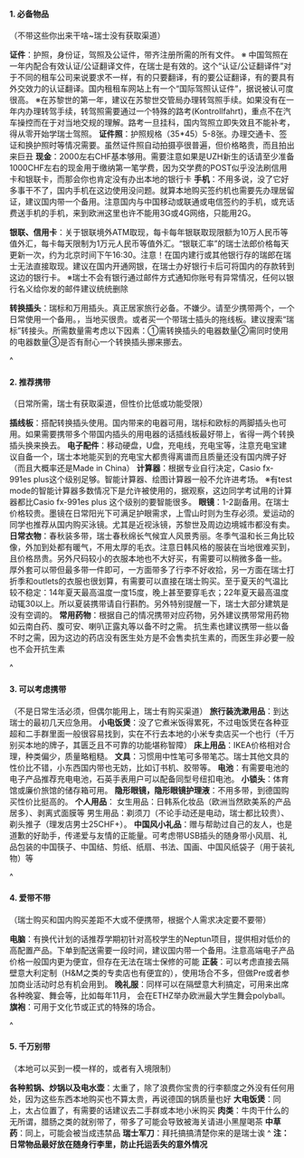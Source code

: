 #### **1. 必备物品**

（不带这些你出来干啥\~瑞士没有获取渠道）

**证件**：护照，身份证，驾照及公证件，带齐注册所需的所有文件。
※ 中国驾照在一年内配合有效认证/公证翻译文件，在瑞士是有效的。这个“认证/公证翻译件”对于不同的租车公司来说要求不一样，有的只要翻译，有的要公证翻译，有的要具有外交效力的认证翻译。国内租租车网站上有一个“国际驾照认证件”，据说被认可度很高。
※在苏黎世的第一年，建议在苏黎世交管局办理转驾照手续。如果没有在一年内办理转驾手续，转驾照需要通过一个特殊的路考(Kontrollfahrt)，重点不在汽车操控而在于对当地交规的理解。路考一旦挂科，国内驾照立即失效且不能补考，得从零开始学瑞士驾照。
**证件照**：护照规格（35\*45）5-8张。办理交通卡、签证和换护照时等情况需要。虽然证件照自动拍摄亭很普遍，但价格略贵，而且拍出来巨丑
**现金**：2000左右CHF基本够用。需要注意如果是UZH新生的话请至少准备1000CHF左右的现金用于缴纳第一笔学费，因为交学费的POST似乎没法刷信用卡和银联卡，而那会你也肯定没有办出本地的银行卡
**手机**：不用多说，没了它好多事干不了，国内手机在这边使用没问题。就算本地购买签约机也需要先办理居留证，建议国内带一个备用。注意国内与中国移动或联通或电信签约的手机，或充话费送手机的手机，来到欧洲这里也许不能用3G或4G网络，只能用2G。

**银联、信用卡**：关于银联境外ATM取现，每卡每年银联取现限额为10万人民币等值外汇，每卡每天限制为1万元人民币等值外汇。“银联汇率”的瑞士法郎价格每天更新一次，约为北京时间下午16:30。注意！在国内建行或其他银行存的瑞郎在瑞士无法直接取现。建议在国内开通网银，在瑞士办好银行卡后可将国内的存款转到这边的银行卡。
※瑞士不会有银行通过邮件方式通知你账号有异常情况，任何以银行名义给你发的邮件建议统统删除

**转换插头**：瑞标和万用插头。真正居家旅行必备。不嫌少。请至少携带两个，一个日常使用一个备用。，当地买很贵。或者买一个带瑞士插头的拖线板。建议搜索“瑞标”转接头。所需数量需考虑以下因素：①需转换插头的电器数量②需同时使用的电器数量③是否有耐心一个转换插头挪来挪去。

^

#### **2. 推荐携带**

（日常所需，瑞士有获取渠道，但性价比低或功能受限）

**插线板**：搭配转换插头使用。国内带来的电器可用，瑞标和欧标的两脚插头也可用。如果需要携带多个带国内插头的用电器的话插线板最好带上，省得一两个转换插头换来换去。
**电子配件**：移动硬盘，U盘，充电线，充电宝等，注意充电宝建议自备一个，瑞士本地能买到的充电宝大都贵得离谱而且质量还没有国内牌子好（而且大概率还是Made in China）
**计算器**：根据专业自行决定，Casio fx-991es plus这个级别足够。智能计算器、绘图计算器一般不允许进考场。
※有test mode的智能计算器多数情况下是允许被使用的，据观察，这边同学考试用的计算器都比Casio fx-991es plus 这个级别的要智能很多。
**眼镜**：1-2副备用。在瑞士价格较贵。墨镜在日常阳光下可满足护眼需求，上雪山时则为生存必须。爱运动的同学也推荐从国内购买泳镜。尤其是近视泳镜，苏黎世及周边边境城市都没有卖。
**日常衣物**：春秋装多带，瑞士春秋绵长气候宜人风景秀丽。冬季气温和长三角比较像，外加到处都有暖气，不用太厚的毛衣。注意日韩风格的服装在当地很难买到，且价格昂贵。另外尺码较小的衣服本地也不大好买，有需要可以稍微多备一些。
厚外套可以带但最多带一件即可，一方面带多了行李不好收拾，另一方面在瑞士打折季和outlets的衣服也很划算，有需要可以直接在瑞士购买。至于夏天的气温比较不稳定：14年夏天最高温度一度15度，晚上甚至要穿毛衣；22年夏天最高温度动辄30以上。所以夏装携带请自行斟酌。另外特别提醒一下，瑞士大部分建筑是没有空调的。
**常用药物**：根据自己的情况携带对应药物，另外建议携带常用药物如云南白药、腹可安、喇叭正露丸等以备不时之需。
抗生素也建议携带一些以备不时之需，因为这边的药店没有医生处方是不会售卖抗生素的，而医生非必要一般也不会开抗生素

^

#### **3. 可以考虑携带**

（不是日常生活必须，但偶尔能用上，瑞士有购买渠道）
**旅行装洗漱用品**：到达瑞士的最初几天应急用。
**小电饭煲**：没了它煮米饭得累死，不过电饭煲在各种亚超和二手群里面一般很容易找到，实在不行去本地的小米专卖店买一个也行（千万别买本地的牌子，其匮乏且不可靠的功能堪称智障）
**床上用品**：IKEA价格相对合理，种类偏少，质量略粗糙。
**文具**：习惯用中性笔可多带笔芯。瑞士其他文具的性价比不错，小东西国内带也无妨，比如订书机、胶带等。
**电池**：有需要电池的电子产品推荐充电电池，石英手表用户可以配备同型号纽扣电池。
**小锁头**：体育馆或廉价旅馆的储存箱可用。
**隐形眼镜，隐形眼镜护理液**：不用多带，到德国购买性价比挺高的。
**个人用品**：
女生用品：日韩系化妆品（欧洲当然欧美系的产品居多）、剥离式面膜等
男生用品：剃须刀（不论手动还是电动，瑞士都比较贵）、剃头推子（理发店男士25CHF+）。
**中国风小礼品**：赠与帮助过自己的友人，也是道歉的好助手，传递爱与友情的正能量。可考虑带USB插头的随身带小风扇、礼品包装的中国筷子、中国结、剪纸、纸扇、书法、国画、中国风纸袋子（用于装礼物）等

^

#### **4. 爱带不带**

（瑞士购买和国内购买差距不大或不便携带，根据个人需求决定要不要带）

**电脑**：有换代计划的话推荐学期初针对高校学生的Neptun项目，提供相对低价的高配置产品。下单到配送需要一段时间，建议国内带一个备用。注意高端电子产品价格一般国内更为便宜，但存在无法在瑞士保修的可能
**正装**：可以考虑直接去隔壁意大利定制（H&M之类的专卖店也有便宜的），使用场合不多，但做Pre或者参加商业活动时总有机会用到。
**晚礼服**：同样可以在隔壁意大利搞定，可用来出席各种晚宴、舞会等，比如每年11月， 会在ETHZ举办欧洲最大学生舞会polyball。
**旗袍**：可用于文化节或正式的特殊的场合。

^

#### **5. 千万别带**

（本地可以买到一模一样的，或者有入境限制）

**各种煎锅、炒锅以及电水壶**：太重了，除了浪费你宝贵的行李额度之外没有任何用处，因为这些东西本地购买也不算太贵，再说德国的锅质量也好
**大电饭煲**：同上，太占位置了，有需要的话建议去二手群或本地小米购买
**肉类**：牛肉干什么的无所谓，腊肠之类的就别带了，带多了可能会导致被海关请进小黑屋喝茶
**中草药**：同上，可能会被当成违禁品
**瑞士军刀**：拜托搞搞清楚你来的是瑞士诶
^
**注：日常物品最好放在随身行李里，防止托运丢失的意外情况**

